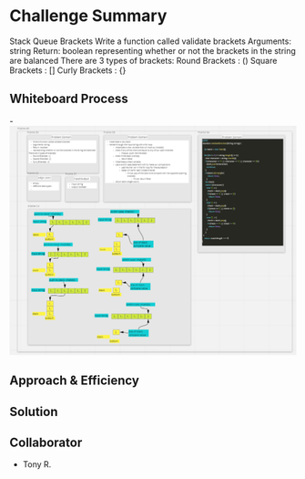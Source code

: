 # Challenge Summary
Stack Queue Brackets
Write a function called validate brackets
Arguments: string
Return: boolean
representing whether or not the brackets in the string are balanced
There are 3 types of brackets:
Round Brackets : ()
Square Brackets : []
Curly Brackets : {}

## Whiteboard Process
-![White-Board](./brackets.PNG)

## Approach & Efficiency
<!-- What approach did you take? Why? What is the Big O space/time for this approach? -->

## Solution
<!-- Show how to run your code, and examples of it in action -->

## Collaborator
  - Tony R.
